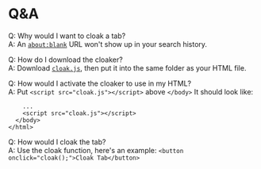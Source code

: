 # Q&A
Q: Why would I want to cloak a tab?  
A: An [```about:blank```](about:blank) URL won't show up in your search history.

Q: How do I download the cloaker?  
A: Download [```cloak.js```](cloak.js), then put it into the same folder as your HTML file.

Q: How would I activate the cloaker to use in my HTML?  
A: Put ```<script src="cloak.js"></script>``` above ```</body>``` It should look like:
```
    ...
    <script src="cloak.js"></script>  
  </body>
</html>
```

Q: How would I cloak the tab?  
A: Use the cloak function, here's an example: ```<button onclick="cloak();">Cloak Tab</button>```
